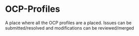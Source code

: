 # OCP-Profiles
A place where all the OCP profiles are a placed. Issues can be submitted/resolved and modifications can be reviewed/merged
